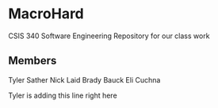 # MacroHard
CSIS 340 Software Engineering 
Repository for our class work

Members
------------
Tyler Sather 
Nick Laid
Brady Bauck
Eli Cuchna


Tyler is adding this line right here 
